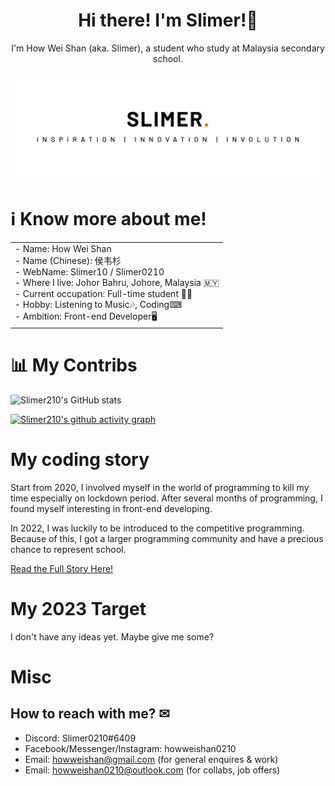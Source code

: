 <h1 align="center">Hi there! I'm Slimer!👋</h1>

<p align="center">I'm How Wei Shan (aka. Slimer), a student who study at Malaysia secondary school.<p>

![Banner](./banner_main.png/)

# ℹ Know more about me!

<table border="0" align="center">
 <tr>
    <td>
    <div>
      - Name: How Wei Shan <br />
      - Name (Chinese): 侯韦杉 <br />
      - WebName: Slimer10 / Slimer0210 <br />
      - Where I live: Johor Bahru, Johore, Malaysia 🇲🇾 <br />
      - Current occupation: Full-time student 👨‍🎓 <br />
      - Hobby: Listening to Music🎶, Coding⌨ <br />
      - Ambition: Front-end Developer🖥 <br />
     </div>
     </td>
 </tr>
</table>




# 📊 My Contribs

![Slimer210's GitHub stats](https://github-readme-stats.vercel.app/api?username=Slimer210&show_icons=true&theme=swift)

[![Slimer210's github activity graph](https://activity-graph.herokuapp.com/graph?username=Slimer210&bg_color=1a1200&color=ffb300&line=ffb700&point=ffcc00&area=true&hide_border=true)](https://github.com/ashutosh00710/github-readme-activity-graph)

# My coding story

Start from 2020, I involved myself in the world of programming to kill my time especially on lockdown period. After several months of programming, I found myself interesting in front-end developing.

In 2022, I was luckily to be introduced to the competitive programming. Because of this, I got a larger programming community and have a precious chance to represent school.

[Read the Full Story Here!](https://github.com/Slimer210/shitposting/blob/main/coding%20stories/My%20Coding%20Journey.md)

# My 2023 Target

I don't have any ideas yet. Maybe give me some?

# Misc

## How to reach with me? ✉

- Discord: Slimer0210#6409
- Facebook/Messenger/Instagram: howweishan0210
- Email: howweishan@gmail.com (for general enquires & work)
- Email: howweishan0210@outlook.com (for collabs, job offers)

